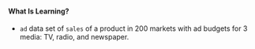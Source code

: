 #### What Is Learning?

* `ad` data set of `sales` of a product in 200 markets with ad budgets for 3 media: TV, radio, and newspaper.
